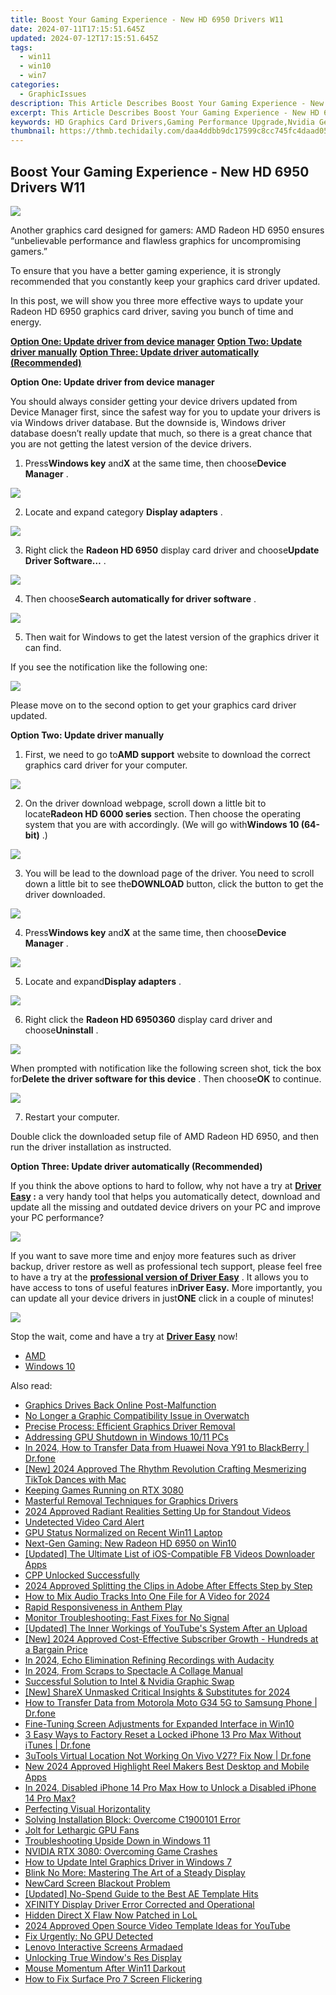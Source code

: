 ```yaml
---
title: Boost Your Gaming Experience - New HD 6950 Drivers W11
date: 2024-07-11T17:15:51.645Z
updated: 2024-07-12T17:15:51.645Z
tags:
  - win11
  - win10
  - win7
categories:
  - GraphicIssues
description: This Article Describes Boost Your Gaming Experience - New HD 6950 Drivers W11
excerpt: This Article Describes Boost Your Gaming Experience - New HD 6950 Drivers W11
keywords: HD Graphics Card Drivers,Gaming Performance Upgrade,Nvidia GeForce GTX 6950 Driver Update,Optimized PC Gaming Experience,High Definition GPU Technology,WDDM 1.2 Compatibility for XFX HD 6950,Enhanced Game Fidelity with New Drivers
thumbnail: https://thmb.techidaily.com/daa4ddbb9dc17599c8cc745fc4daad052ccf0ddb620b28a0347c7de8e4fb4249.jpg
---
```


## Boost Your Gaming Experience - New HD 6950 Drivers W11

![](https://images.drivereasy.com/wp-content/uploads/2017/01/img_587c9381d5cd7.jpg)
  
 Another graphics card designed for gamers: AMD Radeon HD 6950 ensures “unbelievable performance and flawless graphics for uncompromising gamers.”
  
 To ensure that you have a better gaming experience, it is strongly recommended that you constantly keep your graphics card driver updated.
  
 In this post, we will show you three more effective ways to update your Radeon HD 6950 graphics card driver, saving you bunch of time and energy.  
  
[**Option One: Update driver from device manager**](#1)
[**Option Two: Update driver manually**](#2)
[**Option Three: Update driver automatically (Recommended)**](#3)
  
 **Option One: Update driver from device manager**
  
 You should always consider getting your device drivers updated from Device Manager first, since the safest way for you to update your drivers is via Windows driver database. But the downside is, Windows driver database doesn’t really update that much, so there is a great chance that you are not getting the latest version of the device drivers.
  
 1) Press**Windows key** and**X** at the same time, then choose**Device Manager** .
  
![](https://images.drivereasy.com/wp-content/uploads/2017/01/img_586b799d15ed0.png)

 2) Locate and expand category **Display adapters** .
  
![](https://images.drivereasy.com/wp-content/uploads/2016/12/img_58633888b815f.jpg)

 3) Right click the **Radeon HD 6950**  display card driver and choose**Update Driver Software…** .  
  
![](https://images.drivereasy.com/wp-content/uploads/2016/12/img_58633adf15869.jpg)
  
 4) Then choose**Search automatically for driver software** .
  
![](https://images.drivereasy.com/wp-content/uploads/2016/12/img_58633bb7037e2.jpg)
  
 5) Then wait for Windows to get the latest version of the graphics driver it can find.
  
 If you see the notification like the following one:  
  
![](https://images.drivereasy.com/wp-content/uploads/2016/12/img_58633c3acc5d9.png)
  
 Please move on to the second option to get your graphics card driver updated.
  
 **Option Two: Update driver manually**
  
 1) First, we need to go to**AMD support** website to download the correct graphics card driver for your computer.
  
![](https://images.drivereasy.com/wp-content/uploads/2017/01/img_587c97e46d334.jpg)
  
 2) On the driver download webpage, scroll down a little bit to locate**Radeon HD 6000 series** section. Then choose the operating system that you are with accordingly. (We will go with**Windows 10 (64-bit)** .)

![](https://images.drivereasy.com/wp-content/uploads/2017/01/img_587c9803865c0.png)

 3) You will be lead to the download page of the driver. You need to scroll down a little bit to see the**DOWNLOAD** button, click the button to get the driver downloaded.  
  
![](https://images.drivereasy.com/wp-content/uploads/2017/01/img_587c9870672e8.jpg)

 4) Press**Windows key** and**X** at the same time, then choose**Device Manager** .
  
![](https://images.drivereasy.com/wp-content/uploads/2016/12/img_58633847649da.png)

 5) Locate and expand**Display adapters** .
  
![](https://images.drivereasy.com/wp-content/uploads/2016/12/img_58633888b815f.jpg)
  
 6) Right click the **Radeon HD 6950360** display card driver and choose**Uninstall** .
  
![](https://images.drivereasy.com/wp-content/uploads/2016/12/img_58633ead50985.jpg)

 When prompted with notification like the following screen shot, tick the box for**Delete the driver software for this device** . Then choose**OK** to continue.
  
![](https://images.drivereasy.com/wp-content/uploads/2016/12/img_5860d243e91ce.png)

 7) Restart your computer.
  
 Double click the downloaded setup file of AMD Radeon HD 6950, and then run the driver installation as instructed.
  
 **Option Three: Update driver automatically (Recommended)**
  
 If you think the above options to hard to follow, why not have a try at **[Driver Easy](https://tools.techidaily.com/drivereasy/download/) :** a very handy tool that helps you automatically detect, download and update all the missing and outdated device drivers on your PC and improve your PC performance?
  
![](https://images.drivereasy.com/wp-content/uploads/2017/04/img_58e89e907fb3f.png)

 If you want to save more time and enjoy more features such as driver backup, driver restore as well as professional tech support, please feel free to have a try at the [**professional version of Driver Easy**](https://tools.techidaily.com/drivereasy/download/) . It allows you to have access to tons of useful features in**Driver Easy.** More importantly, you can update all your device drivers in just**ONE** click in a couple of minutes!
  
![](https://images.drivereasy.com/wp-content/uploads/2017/04/img_58e89f1fa616d.jpg)
  
 Stop the wait, come and have a try at [**Driver Easy**](https://tools.techidaily.com/drivereasy/download/) now!

* [AMD](https://tools.techidaily.com/drivereasy/download/)
* [Windows 10](https://tools.techidaily.com/drivereasy/download/)

<ins class="adsbygoogle"
     style="display:block"
     data-ad-format="autorelaxed"
     data-ad-client="ca-pub-7571918770474297"
     data-ad-slot="1223367746"></ins>



<ins class="adsbygoogle"
     style="display:block"
     data-ad-client="ca-pub-7571918770474297"
     data-ad-slot="8358498916"
     data-ad-format="auto"
     data-full-width-responsive="true"></ins>



<span class="atpl-alsoreadstyle">Also read:</span>
<div><ul>
<li><a href="https://graphic-issues.techidaily.com/graphics-drives-back-online-post-malfunction/"><u>Graphics Drives Back Online Post-Malfunction</u></a></li>
<li><a href="https://graphic-issues.techidaily.com/no-longer-a-graphic-compatibility-issue-in-overwatch/"><u>No Longer a Graphic Compatibility Issue in Overwatch</u></a></li>
<li><a href="https://graphic-issues.techidaily.com/precise-process-efficient-graphics-driver-removal/"><u>Precise Process: Efficient Graphics Driver Removal</u></a></li>
<li><a href="https://graphic-issues.techidaily.com/addressing-gpu-shutdown-in-windows-1011-pcs/"><u>Addressing GPU Shutdown in Windows 10/11 PCs</u></a></li>
<li><a href="https://android-transfer.techidaily.com/in-2024-how-to-transfer-data-from-huawei-nova-y91-to-blackberry-drfone-by-drfone-transfer-from-android-transfer-from-android/"><u>In 2024, How to Transfer Data from Huawei Nova Y91 to BlackBerry | Dr.fone</u></a></li>
<li><a href="https://tiktok-clips.techidaily.com/new-2024-approved-the-rhythm-revolution-crafting-mesmerizing-tiktok-dances-with-mac/"><u>[New] 2024 Approved  The Rhythm Revolution  Crafting Mesmerizing TikTok Dances with Mac</u></a></li>
<li><a href="https://graphic-issues.techidaily.com/keeping-games-running-on-rtx-3080/"><u>Keeping Games Running on RTX 3080</u></a></li>
<li><a href="https://graphic-issues.techidaily.com/masterful-removal-techniques-for-graphics-drivers/"><u>Masterful Removal Techniques for Graphics Drivers</u></a></li>
<li><a href="https://extra-support.techidaily.com/2024-approved-radiant-realities-setting-up-for-standout-videos/"><u>2024 Approved  Radiant Realities  Setting Up for Standout Videos</u></a></li>
<li><a href="https://graphic-issues.techidaily.com/undetected-video-card-alert/"><u>Undetected Video Card Alert</u></a></li>
<li><a href="https://graphic-issues.techidaily.com/gpu-status-normalized-on-recent-win11-laptop/"><u>GPU Status Normalized on Recent Win11 Laptop</u></a></li>
<li><a href="https://graphic-issues.techidaily.com/next-gen-gaming-new-radeon-hd-6950-on-win10/"><u>Next-Gen Gaming: New Radeon HD 6950 on Win10</u></a></li>
<li><a href="https://facebook-clips.techidaily.com/updated-the-ultimate-list-of-ios-compatible-fb-videos-downloader-apps/"><u>[Updated] The Ultimate List of iOS-Compatible FB Videos Downloader Apps</u></a></li>
<li><a href="https://graphic-issues.techidaily.com/1719818355515-cpp-unlocked-successfully/"><u>CPP Unlocked Successfully</u></a></li>
<li><a href="https://ai-video-editing.techidaily.com/2024-approved-splitting-the-clips-in-adobe-after-effects-step-by-step/"><u>2024 Approved Splitting the Clips in Adobe After Effects Step by Step</u></a></li>
<li><a href="https://audio-shaping.techidaily.com/how-to-mix-audio-tracks-into-one-file-for-a-video-for-2024/"><u>How to Mix Audio Tracks Into One File for A Video for 2024</u></a></li>
<li><a href="https://graphic-issues.techidaily.com/rapid-responsiveness-in-anthem-play/"><u>Rapid Responsiveness in Anthem Play</u></a></li>
<li><a href="https://graphic-issues.techidaily.com/monitor-troubleshooting-fast-fixes-for-no-signal/"><u>Monitor Troubleshooting: Fast Fixes for No Signal</u></a></li>
<li><a href="https://youtube-tips.techidaily.com/ed-the-inner-workings-of-youtubes-system-after-an-upload/"><u>[Updated] The Inner Workings of YouTube's System After an Upload</u></a></li>
<li><a href="https://youtube-blog.techidaily.com/024-approved-cost-effective-subscriber-growth-hundreds-at-a-bargain-price/"><u>[New] 2024 Approved  Cost-Effective Subscriber Growth - Hundreds at a Bargain Price</u></a></li>
<li><a href="https://tiktok-clips.techidaily.com/in-2024-echo-elimination-refining-recordings-with-audacity/"><u>In 2024, Echo Elimination  Refining Recordings with Audacity</u></a></li>
<li><a href="https://some-knowledge.techidaily.com/in-2024-from-scraps-to-spectacle-a-collage-manual/"><u>In 2024, From Scraps to Spectacle  A Collage Manual</u></a></li>
<li><a href="https://graphic-issues.techidaily.com/successful-solution-to-intel-and-nvidia-graphic-swap/"><u>Successful Solution to Intel & Nvidia Graphic Swap</u></a></li>
<li><a href="https://screen-activity-recording.techidaily.com/new-sharex-unmasked-critical-insights-and-substitutes-for-2024/"><u>[New] ShareX Unmasked  Critical Insights & Substitutes for 2024</u></a></li>
<li><a href="https://android-transfer.techidaily.com/how-to-transfer-data-from-motorola-moto-g34-5g-to-samsung-phone-drfone-by-drfone-transfer-from-android-transfer-from-android/"><u>How to Transfer Data from Motorola Moto G34 5G to Samsung Phone | Dr.fone</u></a></li>
<li><a href="https://graphic-issues.techidaily.com/fine-tuning-screen-adjustments-for-expanded-interface-in-win10/"><u>Fine-Tuning Screen Adjustments for Expanded Interface in Win10</u></a></li>
<li><a href="https://iphone-unlock.techidaily.com/3-easy-ways-to-factory-reset-a-locked-iphone-13-pro-max-without-itunes-drfone-by-drfone-ios/"><u>3 Easy Ways to Factory Reset a Locked iPhone 13 Pro Max Without iTunes | Dr.fone</u></a></li>
<li><a href="https://location-fake.techidaily.com/3utools-virtual-location-not-working-on-vivo-v27-fix-now-drfone-by-drfone-virtual-android/"><u>3uTools Virtual Location Not Working On Vivo V27? Fix Now | Dr.fone</u></a></li>
<li><a href="https://video-content-creator.techidaily.com/new-2024-approved-highlight-reel-makers-best-desktop-and-mobile-apps/"><u>New 2024 Approved Highlight Reel Makers Best Desktop and Mobile Apps</u></a></li>
<li><a href="https://ios-unlock.techidaily.com/in-2024-disabled-iphone-14-pro-max-how-to-unlock-a-disabled-iphone-14-pro-max-by-drfone-ios/"><u>In 2024, Disabled iPhone 14 Pro Max How to Unlock a Disabled iPhone 14 Pro Max?</u></a></li>
<li><a href="https://graphic-issues.techidaily.com/perfecting-visual-horizontality/"><u>Perfecting Visual Horizontality</u></a></li>
<li><a href="https://graphic-issues.techidaily.com/solving-installation-block-overcome-c1900101-error/"><u>Solving Installation Block: Overcome C1900101 Error</u></a></li>
<li><a href="https://graphic-issues.techidaily.com/jolt-for-lethargic-gpu-fans/"><u>Jolt for Lethargic GPU Fans</u></a></li>
<li><a href="https://graphic-issues.techidaily.com/troubleshooting-upside-down-in-windows-11/"><u>Troubleshooting Upside Down in Windows 11</u></a></li>
<li><a href="https://graphic-issues.techidaily.com/nvidia-rtx-3080-overcoming-game-crashes/"><u>NVIDIA RTX 3080: Overcoming Game Crashes</u></a></li>
<li><a href="https://graphic-issues.techidaily.com/how-to-update-intel-graphics-driver-in-windows-7/"><u>How to Update Intel Graphics Driver in Windows 7</u></a></li>
<li><a href="https://graphic-issues.techidaily.com/blink-no-more-mastering-the-art-of-a-steady-display/"><u>Blink No More: Mastering The Art of a Steady Display</u></a></li>
<li><a href="https://graphic-issues.techidaily.com/newcard-screen-blackout-problem/"><u>NewCard Screen Blackout Problem</u></a></li>
<li><a href="https://extra-guidance.techidaily.com/updated-no-spend-guide-to-the-best-ae-template-hits/"><u>[Updated] No-Spend Guide to the Best AE Template Hits</u></a></li>
<li><a href="https://graphic-issues.techidaily.com/xfinity-display-driver-error-corrected-and-operational/"><u>XFINITY Display Driver Error Corrected and Operational</u></a></li>
<li><a href="https://graphic-issues.techidaily.com/hidden-direct-x-flaw-now-patched-in-lol/"><u>Hidden Direct X Flaw Now Patched in LoL</u></a></li>
<li><a href="https://youtube-stream.techidaily.com/2024-approved-open-source-video-template-ideas-for-youtube/"><u>2024 Approved  Open Source Video Template Ideas for YouTube</u></a></li>
<li><a href="https://graphic-issues.techidaily.com/fix-urgently-no-gpu-detected/"><u>Fix Urgently: No GPU Detected</u></a></li>
<li><a href="https://graphic-issues.techidaily.com/lenovo-interactive-screens-armadaed/"><u>Lenovo Interactive Screens Armadaed</u></a></li>
<li><a href="https://graphic-issues.techidaily.com/unlocking-true-windows-res-display/"><u>Unlocking True Window's Res Display</u></a></li>
<li><a href="https://graphic-issues.techidaily.com/mouse-momentum-after-win11-darkout/"><u>Mouse Momentum After Win11 Darkout</u></a></li>
<li><a href="https://graphic-issues.techidaily.com/how-to-fix-surface-pro-7-screen-flickering/"><u>How to Fix Surface Pro 7 Screen Flickering</u></a></li>
</ul></div>
